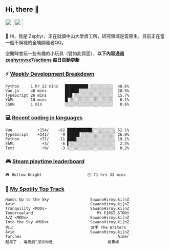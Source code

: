 <!--
**zephyrxvxx7/zephyrxvxx7** is a ✨ _special_ ✨ repository because its `README.md` (this file) appears on your GitHub profile.

Here are some ideas to get you started:

- 🔭 I’m currently working on ...
- 🌱 I’m currently learning ...
- 👯 I’m looking to collaborate on ...
- 🤔 I’m looking for help with ...
- 💬 Ask me about ...
- 📫 How to reach me: ...
- 😄 Pronouns: ...
- ⚡ Fun fact: ...
-->

## Hi, there 👋

<a href="https://www.instagram.com/zephyrxvxx7/"><img src="https://img.shields.io/badge/instagram-3f729b?&style=for-the-badge&logo=instagram&logoColor=white" height=25></a>
<a href="https://zephyrxvxx7.me/"><img src="https://img.shields.io/badge/blog-gray?&style=for-the-badge&logo=hexo&logoColor=white" height=25></a>

👋 Hi，我是 Zephyr，正在就讀中山大學資工所，研究領域是雲原生，目前正在當一個不稱職的全端開發者QQ。

空閒時會玩一些有趣的小玩具（譬如此頁面），**以下內容通過 [zephyrxvxx7/actions](https://github.com/zephyrxvxx7/zephyrxvxx7/actions) 每日自動更新**

### ⚡ [Weekly Development Breakdown](https://gist.github.com/zephyrxvxx7/ee1787313f0772b51494d051b5edde7f)

<!-- code_time start -->

```text
Python     1 hr 22 mins   ██████████▏░░░░░░░░░░  48.6%
Vue.js     48 mins        ██████░░░░░░░░░░░░░░░  28.9%
TypeScript 26 mins        ███▎░░░░░░░░░░░░░░░░░  15.7%
YAML       10 mins        █▎░░░░░░░░░░░░░░░░░░░   6.1%
JSON       1 min          ░░░░░░░░░░░░░░░░░░░░░   0.6%
```

<!-- code_time end -->

### 💻 [Recent coding in languages](https://gist.github.com/zephyrxvxx7/08c5ff0fead26978490fef5d749f43ea)

<!-- code_diff start -->

```text
Vue           +154/    -62 ██████████▉░░░░░░░░░░ 52.1%
TypeScript    +141/     -9 █████▍░░░░░░░░░░░░░░░ 26.0%
Python         +77/    -11 ████░░░░░░░░░░░░░░░░░ 19.1%
YAML            +3/     -6 ▌░░░░░░░░░░░░░░░░░░░░  2.5%
Text            +0/     -3 ░░░░░░░░░░░░░░░░░░░░░  0.2%
```

<!-- code_diff end -->

### 🎮 [Steam playtime leaderboard](https://gist.github.com/zephyrxvxx7/f77b8978877f959b69d84723c43a4a64)

<!-- steam_time start -->

```text
🎮 Hollow Knight                    🕘 71 hrs 33 mins
```

<!-- steam_time end -->

### 🎵 [My Spotify Top Track](https://gist.github.com/zephyrxvxx7/fe159fde5ec9ebea27e03dd63a71e78f)

<!-- spotify_track start -->

```text
Hands Up to the Sky                  SawanoHiroyuki[nZ
Avid                                 SawanoHiroyuki[nZ
Tranquility <MODv>                   SawanoHiroyuki[nZ
Tomorrowland                            MY FIRST STORY
A/Z <MODv>                           SawanoHiroyuki[nZ
Into the Sky <MODv>                  SawanoHiroyuki[nZ
灼火                                  寫手 The Writers
Avid                                 SawanoHiroyuki[nZ
Torches                                          Aimer
起風了 - 電視劇"加油你是                        吳青峰
```

<!-- spotify_track end -->
